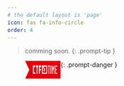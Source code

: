 ```yaml
---
# the default layout is 'page'
icon: fas fa-info-circle
order: 4
---
```


> comming soon.
{: .prompt-tip }


> <img src="/assets/file/about/ctftime.png" width="80" height="40" alt="CTFtime" align="left">
{: .prompt-danger }
